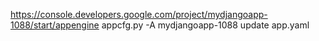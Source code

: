 

https://console.developers.google.com/project/mydjangoapp-1088/start/appengine
	appcfg.py -A mydjangoapp-1088 update app.yaml

